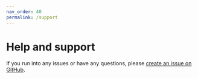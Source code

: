 ```yaml
---
nav_order: 40
permalink: /support
---
```

# Help and support

If you run into any issues or have any questions, please [create an issue on GitHub](https://github.com/relaycorp/relaynet-internet-gateway/issues/new/choose).
